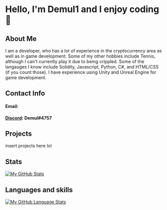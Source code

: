 # Hello, I'm Demul1 and I enjoy coding👋

<!--
**Demul1/Demul1** is a ✨ _special_ ✨ repository because its `README.md` (this file) appears on your GitHub profile.

Here are some ideas to get you started:

- 🔭 I’m currently working on ...
- 🌱 I’m currently learning ...
- 👯 I’m looking to collaborate on ...
- 🤔 I’m looking for help with ...
- 💬 Ask me about ...
- 📫 How to reach me: ...
- 😄 Pronouns: ...
- ⚡ Fun fact: ...
-->

## About Me

I am a developer, who has a lot of experience in the cryptocurrency area as well as in game development. Some of my other hobbies include Tennis, although I can't currently play it due to being crippled. Some of the langauges I know include Solidity, Javascript, Python, C#, and HTML/CSS (if you count those). I have experience using Unity and Unreal Engine for game development.

## Contact Info
#### Email: 
#### [Discord](https://discord.com/channels/@me): Demul#4757

## Projects

insert projects here lol

## Stats
[![My GitHub Stats](https://github-readme-stats.vercel.app/api/?username=demul1&count_private=true&theme=tokyonight&showicons=true)]()

## Languages and skills
[![My GitHub Language Stats](https://github-readme-stats.vercel.app/api/top-langs/?username=demul1&langs_count=5&theme=tokyonight)]()





